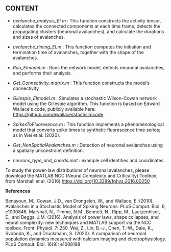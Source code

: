 ## CONTENT ##

- _avalanche_analysis_EI.m_ : This function constructs the activity tensor, calculates the connected components at each time frame, detects the propagating clusters (neuronal avalanches), and calculate the durations and sizes of avalanches.

- _avalanche_timing_EI.m_ : This function computes the initiation and termination time of avalanches, together with the shape of the avalanches.

- _Run_EImodel.m_ : Runs the network model, detects neuronal avalanches, and performs their analysis.

- _Get_Connectivity_matrix.m_ : This function constructs the model’s connectivity

- _Gillespie_EImodel.m_ :  Simulates a stochastic Wilson-Cowan network model using the Gillespie algorithm. This function is based on Edward Wallace's code, publicly available here: https://github.com/ewallace/stochsimcode

- _SpikesToFluoresence.m_ : This function implements a phenomenological model that converts spike times  to synthetic fluorescence time series; as in Wei et al. (2020).

- _Get_NonSpatialAvalanches.m_ : Detection of neuronal avalanches using a spatially unconstraint definition.

- _neurons_type_and_coords.mat_ : example cell identities and coordinates.


To study the power-law distributions of neuronal avalanches, please download the MATLAB NCC (Neural Complexity and Criticality) Toolbox, from Marshall et al. (2016) https://doi.org/10.3389/fphys.2016.00250


**References**

Benayoun, M., Cowan, J.D., van Drongelen, W., and Wallace, E. (2010). Avalanches in a Stochastic Model of Spiking Neurons. PLoS Comput. Biol. 6, e1000846.
Marshall, N., Timme, N.M., Bennett, N., Ripp, M., Lautzenhiser, E., and Beggs, J.M. (2016). Analysis of power laws, shape collapses, and neural complexity: new techniques and MATLAB support via the NCC toolbox. Front. Physiol. 7: 250.
Wei, Z., Lin, B.-J., Chen, T.-W., Daie, K., Svoboda, K., and Druckmann, S. (2020). A comparison of neuronal population dynamics measured with calcium imaging and electrophysiology. PLoS Comput. Biol. 16(9): e1008198
